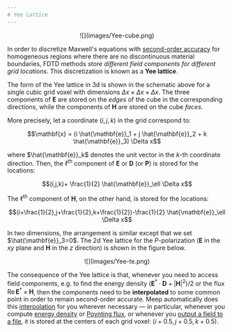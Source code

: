 ```yaml
---
# Yee Lattice
---
```


<center>
![](images/Yee-cube.png)
</center>

In order to discretize Maxwell's equations with [second-order accuracy](https://en.wikipedia.org/wiki/Finite_difference_method#Accuracy_and_order) for homogeneous regions where there are no discontinuous material boundaries, FDTD methods *store different field components for different grid locations*. This discretization is known as a **Yee lattice**.

The form of the Yee lattice in 3d is shown in the schematic above for a single cubic grid voxel with dimensions $\Delta x \times \Delta x \times \Delta x$. The three components of **E** are stored on the *edges* of the cube in the corresponding directions, while the components of **H** are stored on the cube *faces*.

More precisely, let a coordinate $(i,j,k)$ in the grid correspond to:

$$\mathbf{x} = (i \hat{\mathbf{e}}_1 + j \hat{\mathbf{e}}_2 + k \hat{\mathbf{e}}_3) \Delta x$$

where $\hat{\mathbf{e}}_k$ denotes the unit vector in the *k*-th coordinate direction. Then, the $\ell$<sup>th</sup> component of $\mathbf{E}$ or $\mathbf{D}$ (or $\mathbf{P}$) is stored for the locations:

$$(i,j,k)+ \frac{1}{2} \hat{\mathbf{e}}_\ell  \Delta x$$

The $\ell$<sup>th</sup> component of $\mathbf{H}$, on the other hand, is stored for the locations:

$$(i+\frac{1}{2},j+\frac{1}{2},k+\frac{1}{2})-\frac{1}{2} \hat{\mathbf{e}}_\ell  \Delta x$$

In two dimensions, the arrangement is similar except that we set $\hat{\mathbf{e}}_3=0$. The 2d Yee lattice for the <i>P</i>-polarization (**E** in the *xy* plane and **H** in the *z* direction) is shown in the figure below.  

<center>
![](images/Yee-te.png)
</center>

The consequence of the Yee lattice is that, whenever you need to access field components, e.g. to find the energy density $(\mathbf{E}^* \cdot \mathbf{D} + |\mathbf{H}|^2)/2$ or the flux $\textrm{Re}\, \mathbf{E}^* \times \mathbf{H}$, then the components need to be **interpolated** to some common point in order to remain second-order accurate. Meep automatically does this [interpolation](Introduction.md#the-illusion-of-continuity) for you wherever necessary &mdash; in particular, whenever you compute [energy density](Python_User_Interface/#energy-density-spectra) or [Poynting flux](Python_User_Interface.md#flux-spectra), or whenever you [output a field to a file](Python_User_Interface.md#output-functions), it is stored at the centers of each grid voxel: $(i+0.5,j+0.5,k+0.5)$.

